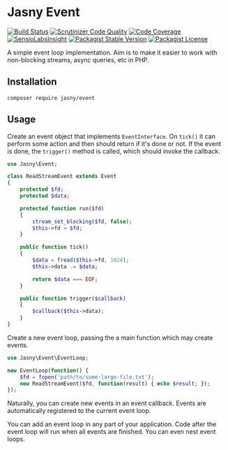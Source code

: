 Jasny Event
===

[![Build Status](https://travis-ci.org/jasny/event.svg?branch=master)](https://travis-ci.org/jasny/event)
[![Scrutinizer Code Quality](https://scrutinizer-ci.com/g/jasny/event/badges/quality-score.png?b=master)](https://scrutinizer-ci.com/g/jasny/event/?branch=master)
[![Code Coverage](https://scrutinizer-ci.com/g/jasny/event/badges/coverage.png?b=master)](https://scrutinizer-ci.com/g/jasny/event/?branch=master)
[![SensioLabsInsight](https://insight.sensiolabs.com/projects/a1a1745c-1272-46a3-9567-7bbb52acda5a/mini.png)](https://insight.sensiolabs.com/projects/a1a1745c-1272-46a3-9567-7bbb52acda5a)
[![Packagist Stable Version](https://img.shields.io/packagist/v/jasny/event.svg)](https://packagist.org/packages/jasny/event)
[![Packagist License](https://img.shields.io/packagist/l/jasny/event.svg)](https://packagist.org/packages/jasny/event)

A simple event loop implementation. Aim is to make it easier to work with non-blocking streams, async queries, etc in PHP.

Installation
---

    composer require jasny/event

Usage
---

Create an event object that implements `EventInterface`. On `tick()` it can perform some action and then should return
if it's done or not. If the event is done, the `trigger()` method is called, which should invoke the callback.

```php
use Jasny\Event;

class ReadStreamEvent extends Event
{
    protected $fd;
    protected $data;

    protected function run($fd)
    {
        stream_set_blocking($fd, false);
        $this->fd = $fd;
    }

    public function tick()
    {
        $data = fread($this->fd, 1024);
        $this->data .= $data;

        return $data === EOF;
    }

    public function trigger($callback)
    {
        $callback($this->data);
    }
}
```

Create a new event loop, passing the a main function which may create events.

```php
use Jasny\Event\EventLoop;

new EventLoop(function() {
    $fd = fopen('path/to/some-large-file.txt');
    new ReadStreamEvent($fd, function(result) { echo $result; });
});
```

Naturally, you can create new events in an event callback. Events are automatically registered to the current event
loop.

You can add an event loop in any part of your application. Code after the event loop will run when all events are
finished. You can even nest event loops.
